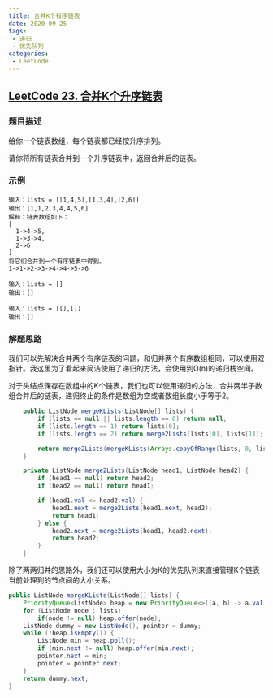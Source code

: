 ```yaml
---
title: 合并K个有序链表
date: 2020-09-25
tags:
 - 递归
 - 优先队列
categories:
 - LeetCode
---
```


## [LeetCode 23. 合并K个升序链表](https://leetcode-cn.com/problems/merge-k-sorted-lists)
### 题目描述
给你一个链表数组，每个链表都已经按升序排列。

请你将所有链表合并到一个升序链表中，返回合并后的链表。

### 示例
```
输入：lists = [[1,4,5],[1,3,4],[2,6]]
输出：[1,1,2,3,4,4,5,6]
解释：链表数组如下：
[
  1->4->5,
  1->3->4,
  2->6
]
将它们合并到一个有序链表中得到。
1->1->2->3->4->4->5->6

输入：lists = []
输出：[]

输入：lists = [[],[]]
输出：[]
```

### 解题思路
我们可以先解决合并两个有序链表的问题，和归并两个有序数组相同，可以使用双指针。我这里为了看起来简洁使用了递归的方法，会使用到O(n)的递归栈空间。

对于头结点保存在数组中的K个链表，我们也可以使用递归的方法，合并两半子数组合并后的链表，递归终止的条件是数组为空或者数组长度小于等于2。
```java
    public ListNode mergeKLists(ListNode[] lists) {
        if (lists == null || lists.length == 0) return null;
        if (lists.length == 1) return lists[0];
        if (lists.length == 2) return merge2Lists(lists[0], lists[1]);

        return merge2Lists(mergeKLists(Arrays.copyOfRange(lists, 0, lists.length / 2)), mergeKLists(Arrays.copyOfRange(lists, lists.length / 2, lists.length)));
    }

    private ListNode merge2Lists(ListNode head1, ListNode head2) {
        if (head1 == null) return head2;
        if (head2 == null) return head1;

        if (head1.val <= head2.val) {
            head1.next = merge2Lists(head1.next, head2);
            return head1;
        } else {
            head2.next = merge2Lists(head1, head2.next);
            return head2;
        }
    }
```

除了两两归并的思路外，我们还可以使用大小为K的优先队列来直接管理K个链表当前处理到的节点间的大小关系。
```java
public ListNode mergeKLists(ListNode[] lists) {
    PriorityQueue<ListNode> heap = new PriorityQueue<>((a, b) -> a.val - b.val);
    for (ListNode node : lists)
        if(node != null) heap.offer(node);
    ListNode dummy = new ListNode(), pointer = dummy;
    while (!heap.isEmpty()) {
        ListNode min = heap.poll();
        if (min.next != null) heap.offer(min.next);
        pointer.next = min;
        pointer = pointer.next;
    }
    return dummy.next;
}
```